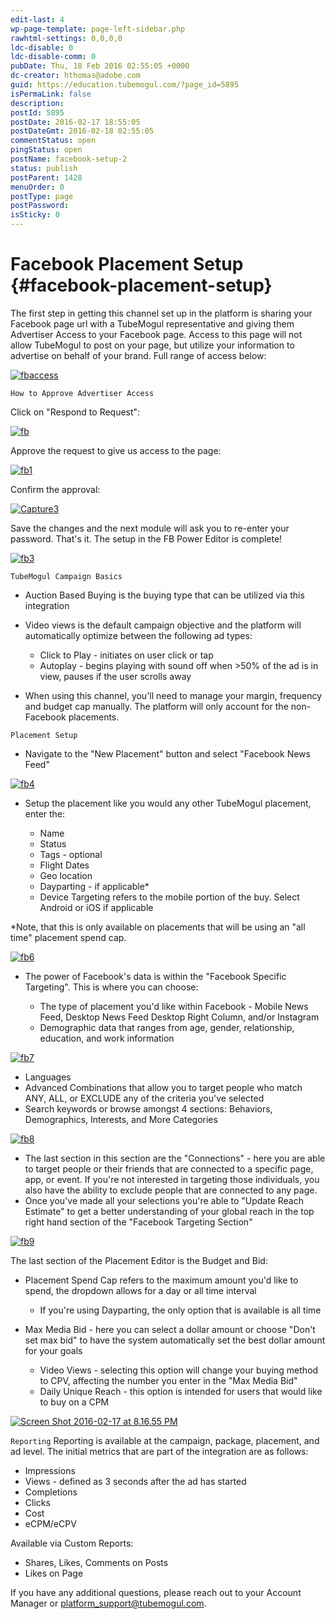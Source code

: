```yaml
---
edit-last: 4
wp-page-template: page-left-sidebar.php
rawhtml-settings: 0,0,0,0
ldc-disable: 0
ldc-disable-comm: 0
pubDate: Thu, 18 Feb 2016 02:55:05 +0000
dc-creator: hthomas@adobe.com
guid: https://education.tubemogul.com/?page_id=5895
isPermaLink: false
description: 
postId: 5895
postDate: 2016-02-17 18:55:05
postDateGmt: 2016-02-18 02:55:05
commentStatus: open
pingStatus: open
postName: facebook-setup-2
status: publish
postParent: 1428
menuOrder: 0
postType: page
postPassword: 
isSticky: 0
---
```


# Facebook Placement Setup {#facebook-placement-setup}

The first step in getting this channel set up in the platform is sharing your Facebook page url with a TubeMogul representative and giving them Advertiser Access to your Facebook page. Access to this page will not allow TubeMogul to post on your page, but utilize your information to advertise on behalf of your brand. Full range of access below:

[ ![fbaccess](assets/fbaccess.png)](assets/fbaccess.png)

`How to Approve Advertiser Access`

Click on "Respond to Request":

[ ![fb](assets/fb.png)](assets/fb.png)

 

Approve the request to give us access to the page:

[ ![fb1](assets/fb1.png)](assets/fb1.png)

 

Confirm the approval:

[ ![Capture3](assets/capture3.jpg)](assets/capture3.jpg)

 

Save the changes and the next module will ask you to re-enter your password. That's it. The setup in the FB Power Editor is complete!

[ ![fb3](assets/fb3.png)](assets/fb3.png)

 
`TubeMogul Campaign Basics`

* Auction Based Buying is the buying type that can be utilized via this integration
* Video views is the default campaign objective and the platform will automatically optimize between the following ad types:

    * Click to Play - initiates on user click or tap
    * Autoplay - begins playing with sound off when >50% of the ad is in view, pauses if the user scrolls away

* When using this channel, you'll need to manage your margin, frequency and budget cap manually. The platform will only account for the non-Facebook placements.

`Placement Setup`

* Navigate to the "New Placement" button and select "Facebook News Feed"

[ ![fb4](assets/fb4.png)](assets/fb4.png)
 

* Setup the placement like you would any other TubeMogul placement, enter the:

    * Name
    * Status
    * Tags - optional
    * Flight Dates
    * Geo location
    * Dayparting - if applicable&#42;
    * Device Targeting refers to the mobile portion of the buy. Select Android or iOS if applicable

&#42;Note, that this is only available on placements that will be using an "all time" placement spend cap.

[ ![fb6](assets/fb6.png)](assets/fb6.png)
 

* The power of Facebook's data is within the "Facebook Specific Targeting". This is where you can choose:

    * The type of placement you'd like within Facebook - Mobile News Feed, Desktop News Feed Desktop Right Column, and/or Instagram
    * Demographic data that ranges from age, gender, relationship, education, and work information

[ ![fb7](assets/fb7.png)](assets/fb7.png)
 

* Languages
* Advanced Combinations that allow you to target people who match ANY, ALL, or EXCLUDE any of the criteria you've selected
* Search keywords or browse amongst 4 sections: Behaviors, Demographics, Interests, and More Categories

[ ![fb8](assets/fb81.png)](assets/fb81.png)
 

* The last section in this section are the "Connections" - here you are able to target people or their friends that are connected to a specific page, app, or event. If you're not interested in targeting those individuals, you also have the ability to exclude people that are connected to any page.
* Once you've made all your selections you're able to "Update Reach Estimate" to get a better understanding of your global reach in the top right hand section of the "Facebook Targeting Section"

[ ![fb9](assets/fb9.png)](assets/fb9.png)

 
The last section of the Placement Editor is the Budget and Bid:

* Placement Spend Cap refers to the maximum amount you'd like to spend, the dropdown allows for a day or all time interval

    * If you're using Dayparting, the only option that is available is all time

* Max Media Bid - here you can select a dollar amount or choose "Don't set max bid" to have the system automatically set the best dollar amount for your goals

    * Video Views - selecting this option will change your buying method to CPV, affecting the number you enter in the "Max Media Bid"
    * Daily Unique Reach - this option is intended for users that would like to buy on a CPM

[ ![Screen Shot 2016-02-17 at 8.16.55 PM](assets/screen-shot-2016-02-17-at-8.16.55-pm.png)](assets/screen-shot-2016-02-17-at-8.16.55-pm.png)

 

 

`Reporting`
Reporting is available at the campaign, package, placement, and ad level. The initial metrics that are part of the integration are as follows:

* Impressions
* Views - defined as 3 seconds after the ad has started
* Completions
* Clicks
* Cost
* eCPM/eCPV

Available via Custom Reports:

* Shares, Likes, Comments on Posts
* Likes on Page

If you have any additional questions, please reach out to your Account Manager or platform_support@tubemogul.com. 